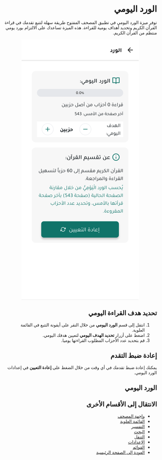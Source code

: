 <style>
  body { direction: rtl; text-align: right; }
  img {
    display: block;
    margin: 0 auto;
    max-width: 100%;
    height: auto;
  }
</style>

# الورد اليومي

توفر ميزة الورد اليومي في تطبيق المصحف المفتوح طريقة سهلة لتتبع تقدمك في قراءة القرآن الكريم وتحديد أهداف يومية للقراءة. هذه الميزة تساعدك على الالتزام بورد يومي منتظم من القرآن الكريم.

![واجهة الورد اليومي](https://raw.githubusercontent.com/adelpro/open-mushaf-native/main/screenshots/tracker-screen.png)

## تحديد هدف القراءة اليومي

1. انتقل إلى قسم **الورد اليومي** من خلال النقر على أيقونة التتبع في القائمة العلوية.
2. اضغط على أزرار **تحديد الهدف اليومي** لتعيين هدفك اليومي.
3. قم بتحديد عدد الأحزاب المطلوب القراءتها يوميا.

## إعادة ضبط التقدم

يمكنك إعادة ضبط تقدمك في أي وقت من خلال الضغط على **إعادة التعيين** في إعدادات الورد اليومي.

## الورد اليومي

## الانتقال إلى الأقسام الأخرى

- [واجهة المصحف](./mushaf_interface.md)
- [القائمة العلوية](./top_menu.md)
- [التفسير](./tafseer.md)
- [البحث](./search.md)
- [التنقل](./navigation.md)
- [الإعدادات](./settings.md)
- [القوائم](./lists.md)
- [العودة إلى الصفحة الرئيسية](./README.md)
